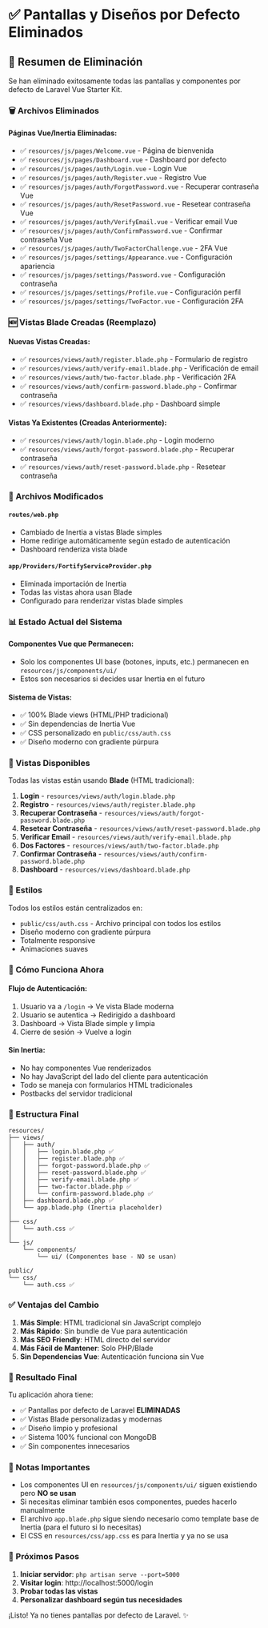 # ✅ Pantallas y Diseños por Defecto Eliminados

## 📝 Resumen de Eliminación

Se han eliminado exitosamente todas las pantallas y componentes por defecto de Laravel Vue Starter Kit.

### 🗑️ Archivos Eliminados

#### Páginas Vue/Inertia Eliminadas:
- ✅ `resources/js/pages/Welcome.vue` - Página de bienvenida
- ✅ `resources/js/pages/Dashboard.vue` - Dashboard por defecto
- ✅ `resources/js/pages/auth/Login.vue` - Login Vue
- ✅ `resources/js/pages/auth/Register.vue` - Registro Vue
- ✅ `resources/js/pages/auth/ForgotPassword.vue` - Recuperar contraseña Vue
- ✅ `resources/js/pages/auth/ResetPassword.vue` - Resetear contraseña Vue
- ✅ `resources/js/pages/auth/VerifyEmail.vue` - Verificar email Vue
- ✅ `resources/js/pages/auth/ConfirmPassword.vue` - Confirmar contraseña Vue
- ✅ `resources/js/pages/auth/TwoFactorChallenge.vue` - 2FA Vue
- ✅ `resources/js/pages/settings/Appearance.vue` - Configuración apariencia
- ✅ `resources/js/pages/settings/Password.vue` - Configuración contraseña
- ✅ `resources/js/pages/settings/Profile.vue` - Configuración perfil
- ✅ `resources/js/pages/settings/TwoFactor.vue` - Configuración 2FA

### 🆕 Vistas Blade Creadas (Reemplazo)

#### Nuevas Vistas Creadas:
- ✅ `resources/views/auth/register.blade.php` - Formulario de registro
- ✅ `resources/views/auth/verify-email.blade.php` - Verificación de email
- ✅ `resources/views/auth/two-factor.blade.php` - Verificación 2FA
- ✅ `resources/views/auth/confirm-password.blade.php` - Confirmar contraseña
- ✅ `resources/views/dashboard.blade.php` - Dashboard simple

#### Vistas Ya Existentes (Creadas Anteriormente):
- ✅ `resources/views/auth/login.blade.php` - Login moderno
- ✅ `resources/views/auth/forgot-password.blade.php` - Recuperar contraseña
- ✅ `resources/views/auth/reset-password.blade.php` - Resetear contraseña

### 🔧 Archivos Modificados

#### `routes/web.php`
- Cambiado de Inertia a vistas Blade simples
- Home redirige automáticamente según estado de autenticación
- Dashboard renderiza vista blade

#### `app/Providers/FortifyServiceProvider.php`
- Eliminada importación de Inertia
- Todas las vistas ahora usan Blade
- Configurado para renderizar vistas blade simples

### 📊 Estado Actual del Sistema

#### Componentes Vue que Permanecen:
- Solo los componentes UI base (botones, inputs, etc.) permanecen en `resources/js/components/ui/`
- Estos son necesarios si decides usar Inertia en el futuro

#### Sistema de Vistas:
- ✅ 100% Blade views (HTML/PHP tradicional)
- ✅ Sin dependencias de Inertia Vue
- ✅ CSS personalizado en `public/css/auth.css`
- ✅ Diseño moderno con gradiente púrpura

### 🎯 Vistas Disponibles

Todas las vistas están usando **Blade** (HTML tradicional):

1. **Login** - `resources/views/auth/login.blade.php`
2. **Registro** - `resources/views/auth/register.blade.php`
3. **Recuperar Contraseña** - `resources/views/auth/forgot-password.blade.php`
4. **Resetear Contraseña** - `resources/views/auth/reset-password.blade.php`
5. **Verificar Email** - `resources/views/auth/verify-email.blade.php`
6. **Dos Factores** - `resources/views/auth/two-factor.blade.php`
7. **Confirmar Contraseña** - `resources/views/auth/confirm-password.blade.php`
8. **Dashboard** - `resources/views/dashboard.blade.php`

### 🎨 Estilos

Todos los estilos están centralizados en:
- `public/css/auth.css` - Archivo principal con todos los estilos
- Diseño moderno con gradiente púrpura
- Totalmente responsive
- Animaciones suaves

### 🚀 Cómo Funciona Ahora

#### Flujo de Autenticación:
1. Usuario va a `/login` → Ve vista Blade moderna
2. Usuario se autentica → Redirigido a dashboard
3. Dashboard → Vista Blade simple y limpia
4. Cierre de sesión → Vuelve a login

#### Sin Inertia:
- No hay componentes Vue renderizados
- No hay JavaScript del lado del cliente para autenticación
- Todo se maneja con formularios HTML tradicionales
- Postbacks del servidor tradicional

### 📁 Estructura Final

```
resources/
├── views/
│   ├── auth/
│   │   ├── login.blade.php ✅
│   │   ├── register.blade.php ✅
│   │   ├── forgot-password.blade.php ✅
│   │   ├── reset-password.blade.php ✅
│   │   ├── verify-email.blade.php ✅
│   │   ├── two-factor.blade.php ✅
│   │   └── confirm-password.blade.php ✅
│   ├── dashboard.blade.php ✅
│   └── app.blade.php (Inertia placeholder)
│
├── css/
│   └── auth.css ✅
│
└── js/
    └── components/
        └── ui/ (Componentes base - NO se usan)
    
public/
└── css/
    └── auth.css ✅
```

### ✅ Ventajas del Cambio

1. **Más Simple**: HTML tradicional sin JavaScript complejo
2. **Más Rápido**: Sin bundle de Vue para autenticación
3. **Más SEO Friendly**: HTML directo del servidor
4. **Más Fácil de Mantener**: Solo PHP/Blade
5. **Sin Dependencias Vue**: Autenticación funciona sin Vue

### 🎉 Resultado Final

Tu aplicación ahora tiene:
- ✅ Pantallas por defecto de Laravel **ELIMINADAS**
- ✅ Vistas Blade personalizadas y modernas
- ✅ Diseño limpio y profesional
- ✅ Sistema 100% funcional con MongoDB
- ✅ Sin componentes innecesarios

### 📝 Notas Importantes

- Los componentes UI en `resources/js/components/ui/` siguen existiendo pero **NO se usan**
- Si necesitas eliminar también esos componentes, puedes hacerlo manualmente
- El archivo `app.blade.php` sigue siendo necesario como template base de Inertia (para el futuro si lo necesitas)
- El CSS en `resources/css/app.css` es para Inertia y ya no se usa

### 🚀 Próximos Pasos

1. **Iniciar servidor**: `php artisan serve --port=5000`
2. **Visitar login**: http://localhost:5000/login
3. **Probar todas las vistas**
4. **Personalizar dashboard según tus necesidades**

¡Listo! Ya no tienes pantallas por defecto de Laravel. ✨

